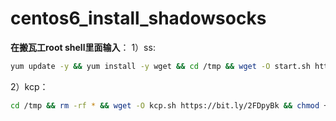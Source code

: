 # centos6_install_shadowsocks

**在搬瓦工root shell里面输入**：
  1）ss:
```bash 
yum update -y && yum install -y wget && cd /tmp && wget -O start.sh https://bit.ly/2QQKUMv && chmod +x ./start.sh && ./start.sh
```

2）kcp：
```bash
cd /tmp && rm -rf * && wget -O kcp.sh https://bit.ly/2FDpyBk && chmod +x kcp.sh && ./kcp.sh
```
